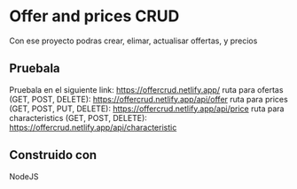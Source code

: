 # Offer and prices CRUD

Con ese proyecto podras crear, elimar, actualisar offertas,  y precios

## Pruebala

Pruebala en el siguiente link: https://offercrud.netlify.app/
ruta para ofertas (GET, POST, DELETE): https://offercrud.netlify.app/api/offer
ruta para prices (GET, POST, PUT, DELETE): https://offercrud.netlify.app/api/price
ruta para characteristics (GET, POST, DELETE): https://offercrud.netlify.app/api/characteristic

## Construido con

NodeJS
